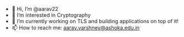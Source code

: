 - 👋 Hi, I’m @aarav22
- 👀 I’m interested in Cryptography
- 🌱 I’m currently working on TLS and building applications on top of it!
- 📫 How to reach me: aarav.varshney@ashoka.edu.in

<!---
aarav22/aarav22 is a ✨ special ✨ repository because its `README.md` (this file) appears on your GitHub profile.
You can click the Preview link to take a look at your changes.
--->
